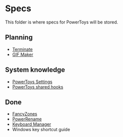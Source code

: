 # Specs

This folder is where specs for PowerToys will be stored.

## Planning

- [Terminate](Terminate%20Spec.md)
- [GIF Maker](Gif-Maker.md)

## System knowledge

- [PowerToys Settings](PowerToys-fancyzones.md)
- [PowerToys shared hooks](Shared-hooks.md)

## Done

- [FancyZones](PowerToys-fancyzones.md)
- [PowerRename](PowerRename.md)
- [Keyboard Manager](KeyboardManager.md)
- Windows key shortcut guide